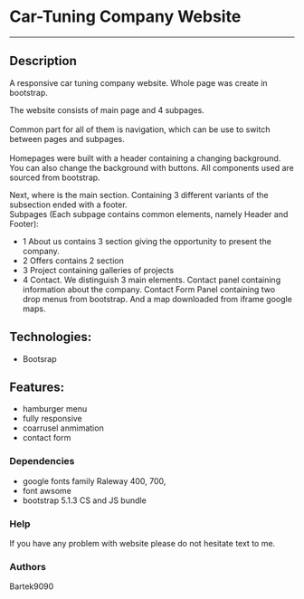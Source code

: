 # Car-Tuning Company Website
-------------------------

## Description
A responsive car tuning company website. Whole page was create in bootstrap.  

The website consists of main page and 4 subpages.<br/>  
Common part for all of them is navigation, which can be use to switch between pages and subpages.   <br/>  
Homepages were built with a header containing a changing background. You can also change the background with buttons.
All components used are sourced from bootstrap.

Next, where is the main section. 
Containing 3 different variants of the subsection ended with a footer.   
Subpages (Each subpage contains common elements, namely Header and Footer):
  - 1 About us contains 3 section giving the opportunity to present the company.
  - 2 Offers contains 2 section
  - 3 Project containing galleries of projects 
  - 4 Contact. We distinguish 3 main elements. Contact  panel containing information about the company. Contact Form Panel containing two drop menus from bootstrap. And a map       downloaded from iframe google maps.

## Technologies:
  - Bootsrap

## Features:
* hamburger menu
* fully responsive
* coarrusel anmimation
* contact form


### Dependencies

* google fonts family Raleway 400, 700, 
* font awsome
* bootstrap 5.1.3 CS and JS bundle

### Help

If you have any problem with website please do not hesitate text to me.

### Authors
Bartek9090


